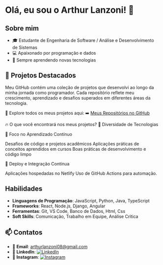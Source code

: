 # Olá, eu sou o Arthur Lanzoni! 👋

## Sobre mim

- 🎓 Estudante de Engenharia de Software / Análise e Desenvolvimento de Sistemas
- 💻 Apaixonado por programação e dados
- 🚀 Sempre aprendendo novas tecnologias

## 🚀 Projetos Destacados
Meu GitHub contém uma coleção de projetos que desenvolvi ao longo da minha jornada como programador. Cada repositório reflete meu crescimento, aprendizado e desafios superados em diferentes áreas da tecnologia.

🔗 Explore todos os meus projetos aqui:
➡️ <a href="https://github.com/Lanzoni15?tab=repositories">Meus Repositórios no GitHub</a>

🔥 O que você encontrará nos meus projetos?
📌 Diversidade de Tecnologias

🎯 Foco no Aprendizado Contínuo

Desafios de código e projetos acadêmicos
Aplicações práticas de conceitos aprendidos em cursos
Boas práticas de desenvolvimento e código limpo

🚀 Deploy e Integração Contínua

Aplicações hospedadas no Netlify
Uso de GitHub Actions para automação.

## Habilidades

- **Linguagens de Programação**: JavaScript, Python, Java, TypeScript
- **Frameworks**: React, Node.js, Django, Angular
- **Ferramentas**: Git, VS Code, Banco de Dados, Html, Css
- **Soft Skills**: Comunicação, Trabalho em Equipe, Análise Crítica

## 📫 Contatos

- 📧 **Email**: [arthurlanzoni08@gmail.com](mailto:arthurlanzoni08@gmail.com)
- 💼 **LinkedIn**: [![LinkedIn](https://img.shields.io/badge/LinkedIn-0077B5?style=for-the-badge&logo=linkedin&logoColor=white)](https://www.linkedin.com/in/arthur-lanzoni-a838b721a/)
- 📸 **Instagram**: [![Instagram](https://img.shields.io/badge/Instagram-E4405F?style=for-the-badge&logo=instagram&logoColor=white)](https://www.instagram.com/_.lanzoni/)
